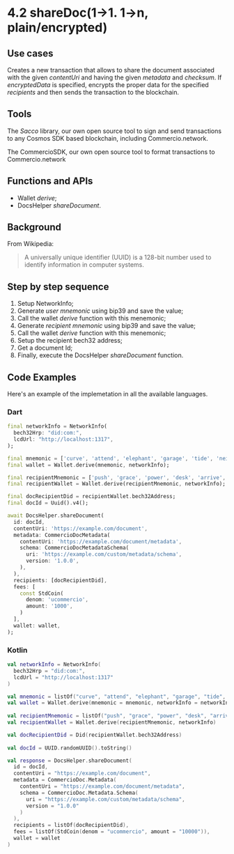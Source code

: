 # 4.2 shareDoc(1->1. 1->n, plain/encrypted)

## Use cases
Creates a new transaction that allows to share the document associated with the given _contentUri_ and having the given _metadata_ and _checksum_. If _encryptedData_ is specified, encrypts the proper data for the specified _recipients_ and then sends the transaction to the blockchain.

## Tools
The _Sacco_ library, our own open source tool to sign and send transactions to any Cosmos SDK based blockchain, including Commercio.network.

The CommercioSDK, our own open source tool to format transactions to Commercio.network

## Functions and APIs
- Wallet _derive_;
- DocsHelper _shareDocument_.

##  Background
From Wikipedia:
> A universally unique identifier (UUID) is a 128-bit number used to identify information in computer systems.

## Step by step sequence
1. Setup NetworkInfo;
2. Generate *user mnemonic* using bip39 and save the value;
3. Call the wallet _derive_ function with this menemonic;
4. Generate *recipient mnemonic* using bip39 and save the value;
5. Call the wallet _derive_ function with this menemonic;
6. Setup the recipient bech32 address;
7. Get a document Id;
8. Finally, execute the DocsHelper _shareDocument_ function.

## Code Examples
Here's an example of the implemetation in all the available languages.

### Dart
```dart
final networkInfo = NetworkInfo(
  bech32Hrp: "did:com:",
  lcdUrl: "http://localhost:1317",
);

final mnemonic = ['curve', 'attend', 'elephant', 'garage', 'tide', 'neither', 'enforce', 'auction', 'dumb', 'brief', 'divert', 'creek', 'palm', 'equip', 'festival', 'spice', 'race', 'message', 'domain', 'seed', 'ship', 'hunt', 'mercy', 'mail',];
final wallet = Wallet.derive(mnemonic, networkInfo);

final recipientMnemonic = ['push', 'grace', 'power', 'desk', 'arrive', 'horror', 'gallery', 'physical', 'kingdom', 'ecology', 'fat', 'firm', 'future', 'service', 'table', 'little', 'live', 'reason', 'maximum', 'short', 'motion', 'planet', 'stage', 'second',];
final recipientWallet = Wallet.derive(recipientMnemonic, networkInfo);

final docRecipientDid = recipientWallet.bech32Address;
final docId = Uuid().v4();

await DocsHelper.shareDocument(
  id: docId,
  contentUri: 'https://example.com/document',
  metadata: CommercioDocMetadata(
    contentUri: 'https://example.com/document/metadata',
    schema: CommercioDocMetadataSchema(
      uri: 'https://example.com/custom/metadata/schema',
      version: '1.0.0',
    ),
  ),
  recipients: [docRecipientDid],
  fees: [
    const StdCoin(
      denom: 'ucommercio',
      amount: '1000',
    )
  ],
  wallet: wallet,
);
```

### Kotlin
```kotlin
val networkInfo = NetworkInfo(
  bech32Hrp = "did:com:", 
  lcdUrl = "http://localhost:1317"
)

val mnemonic = listOf("curve", "attend", "elephant", "garage", "tide", "neither", "enforce", "auction", "dumb", "brief", "divert", "creek", "palm", "equip", "festival", "spice", "race", "message", "domain", "seed", "ship", "hunt", "mercy", "mail")
val wallet = Wallet.derive(mnemonic = mnemonic, networkInfo = networkInfo)
    
val recipientMnemonic = listOf("push", "grace", "power", "desk", "arrive", "horror", "gallery", "physical", "kingdom", "ecology", "fat", "firm", "future", "service", "table", "little", "live", "reason", "maximum", "short", "motion", "planet", "stage", "second")
val recipientWallet = Wallet.derive(recipientMnemonic, networkInfo)

val docRecipientDid = Did(recipientWallet.bech32Address)
    
val docId = UUID.randomUUID().toString()

val response = DocsHelper.shareDocument(
  id = docId,
  contentUri = "https://example.com/document",
  metadata = CommercioDoc.Metadata(
    contentUri = "https://example.com/document/metadata",
    schema = CommercioDoc.Metadata.Schema(
      uri = "https://example.com/custom/metadata/schema",
      version = "1.0.0"
    )
  ),
  recipients = listOf(docRecipientDid),
  fees = listOf(StdCoin(denom = "ucommercio", amount = "10000")),
  wallet = wallet
)
```